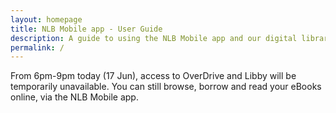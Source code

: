 ```yaml
---
layout: homepage
title: NLB Mobile app - User Guide
description: A guide to using the NLB Mobile app and our digital library
permalink: /
---
```

<!--add notification-->
From 6pm-9pm today (17 Jun), access to OverDrive and Libby will be temporarily unavailable. You can still browse, borrow and read your eBooks online, via the NLB Mobile app.
